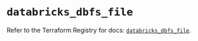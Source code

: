 # `databricks_dbfs_file`

Refer to the Terraform Registry for docs: [`databricks_dbfs_file`](https://registry.terraform.io/providers/databricks/databricks/1.41.0/docs/resources/dbfs_file).
